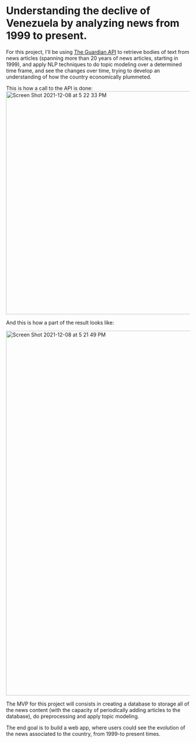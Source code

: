 # Understanding the declive of Venezuela by analyzing news from 1999 to present. 

For this project, I'll be using [The Guardian API](https://open-platform.theguardian.com/documentation/search) to retrieve bodies of text from news
articles (spanning more than 20 years of news articles, starting in 1999), and apply NLP techniques to do topic modeling over a determined time frame, and see the changes over time, trying to develop an understanding of how the country economically plummeted. 

This is how a call to the API is done:
<img width="609" alt="Screen Shot 2021-12-08 at 5 22 33 PM" src="https://user-images.githubusercontent.com/34829066/145302105-8e879b1f-0d72-4634-bb93-5a4da9c51fc5.png">





And this is how a part of the result looks like:

<img width="996" alt="Screen Shot 2021-12-08 at 5 21 49 PM" src="https://user-images.githubusercontent.com/34829066/145302156-2b791d09-5178-48d8-a0c0-b53482585f54.png">

The MVP for this project will consists in creating a database to storage all of the news content (with the capacity of periodically adding articles to the database), 
do preprocessing and apply topic modeling.  



The end goal is to build a web app, where users could see the evolution of the news associated to the country, from 1999-to present times.  
